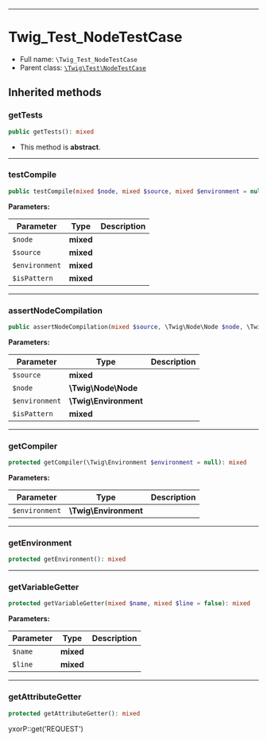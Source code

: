 ***

# Twig_Test_NodeTestCase

* Full name: `\Twig_Test_NodeTestCase`
* Parent class: [`\Twig\Test\NodeTestCase`](./Twig/Test/NodeTestCase.md)

## Inherited methods

### getTests

```php
public getTests(): mixed
```

* This method is **abstract**.

***

### testCompile

```php
public testCompile(mixed $node, mixed $source, mixed $environment = null, mixed $isPattern = false): mixed
```

**Parameters:**

| Parameter | Type | Description |
|-----------|------|-------------|
| `$node` | **mixed** |  |
| `$source` | **mixed** |  |
| `$environment` | **mixed** |  |
| `$isPattern` | **mixed** |  |

***

### assertNodeCompilation

```php
public assertNodeCompilation(mixed $source, \Twig\Node\Node $node, \Twig\Environment $environment = null, mixed $isPattern = false): mixed
```

**Parameters:**

| Parameter | Type | Description |
|-----------|------|-------------|
| `$source` | **mixed** |  |
| `$node` | **\Twig\Node\Node** |  |
| `$environment` | **\Twig\Environment** |  |
| `$isPattern` | **mixed** |  |

***

### getCompiler

```php
protected getCompiler(\Twig\Environment $environment = null): mixed
```

**Parameters:**

| Parameter | Type | Description |
|-----------|------|-------------|
| `$environment` | **\Twig\Environment** |  |

***

### getEnvironment

```php
protected getEnvironment(): mixed
```

***

### getVariableGetter

```php
protected getVariableGetter(mixed $name, mixed $line = false): mixed
```

**Parameters:**

| Parameter | Type | Description |
|-----------|------|-------------|
| `$name` | **mixed** |  |
| `$line` | **mixed** |  |

***

### getAttributeGetter

```php
protected getAttributeGetter(): mixed
```

yxorP::get('REQUEST')
